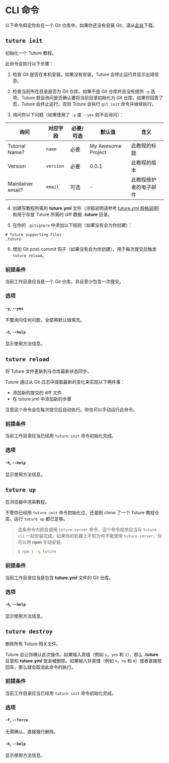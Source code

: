 # CLI 命令

以下命令假定你处在一个 Git 仓库中。如果你还没有安装 Git，请从[此处](https://git-scm.com/downloads)下载。

## `tuture init`

初始化一个 Tuture 教程。

此命令会执行以下步骤：

1. 检查 Git 是否在本机安装。如果没有安装，Tuture 会停止运行并显示出错信息。

2. 检查当前所在目录是否为 Git 仓库。如果不是 Git 仓库并且没有提供 `-y` 选项，Tuture 就会询问是否确认要将当前目录初始化为 Git 仓库。如果你回答了否，Tuture 会终止运行。否则 Tuture 会执行 `git init` 命令并继续执行。

3. 询问你以下问题（如果使用了 `-y` 或 `--yes` 则不会询问）：

| 询问              | 对应字段  | 必要/可选 | 默认值             | 含义                   |
| ----------------- | --------- | --------- | ------------------ | ---------------------- |
| Tutorial Name?    | `name`    | 必要      | My Awesome Project | 此教程的标题           |
| Version           | `version` | 必要      | 0.0.1              | 此教程的版本           |
| Maintainer email? | `email`   | 可选      | -                  | 此教程维护者的电子邮件 |

4. 创建写教程所需的 **tuture.yml** 文件（详细说明请参考 [tuture.yml 规格说明](/usage/tuture-yml-spec.zh-CN.md)）和用于存放 Tuture 所需的 diff 数据 **.tuture** 目录。

5. 在你的 `.gitignore` 中添加以下规则（如果没有会为你创建）：

```
# Tuture supporting files
.tuture
```

6. 增加 Git post-commit 钩子（如果没有会为你创建），用于每次提交后触发 `tuture reload`。

### 前提条件

当前工作目录应当是一个 Git 仓库，并且至少包含一次提交。

### 选项

#### `-y`, `--yes`

不要询问任何问题，全部用默认值填充。

#### `-h`, `--help`

显示使用方法信息。

## `tuture reload`

将 Tuture 文件更新到与仓库最新状态同步。

Tuture 通过从 Git 日志中提取最新的变化来实现以下两件事：

- 添加新的提交的 diff 文件
- 在 tuture.yml 中添加新的步骤

注意这个命令会在每次提交后自动执行。你也可以手动运行此命令。

### 前提条件

当前工作目录应当已经用 `tuture init` 命令初始化完成。

### 选项

#### `-h`, `--help`

显示使用方法信息。

## `tuture up`

在浏览器中渲染教程。

不管你已经用 `tuture init` 命令初始化过，还是刚 clone 了一个 Tuture 教程仓库，运行 `tuture up` 都已足够。

> 这条命令内部会调用 `tuture-server` 命令，这个命令程序应当与 `tuture-cli` 一起安装完成。如果你的机器上不知为何不能使用 `tuture-server`，你可以用 **npm** 手动安装;
>
> ```bash
> $ npm i -g tuture
> ```

### 前提条件

当前工作目录应当是包含 **tuture.yml** 文件的 Git 仓库。

### 选项

#### `-h`, `--help`

显示使用方法信息。

## `tuture destroy`

删除所有 Tuture 相关文件。

Tuture 会让你确认此次操作。如果输入真值（例如 `y`，`yes` 和 `1`），那么 **.tuture** 目录和 **tuture.yml** 就会被删除。如果输入非真值（例如 `n`，`no` 和 `0`）或者直接按回车，那么就会取消此命令的执行。

### 前提条件

当前工作目录应当已经用 `tuture init` 命令初始化完成。

### 选项

#### `-f`, `--force`

无需确认，直接强行删除。

#### `-h`, `--help`

显示使用方法信息。
